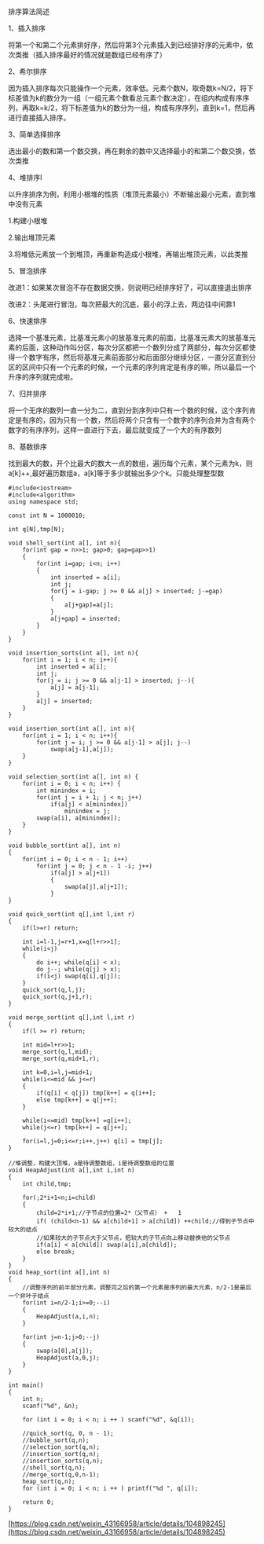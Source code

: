 排序算法简述

1、插入排序

将第一个和第二个元素排好序，然后将第3个元素插入到已经排好序的元素中，依次类推（插入排序最好的情况就是数组已经有序了）

2、希尔排序

因为插入排序每次只能操作一个元素，效率低。元素个数N，取奇数k=N/2，将下标差值为k的数分为一组（一组元素个数看总元素个数决定），在组内构成有序序列，再取k=k/2，将下标差值为k的数分为一组，构成有序序列，直到k=1，然后再进行直接插入排序。

3、简单选择排序

选出最小的数和第一个数交换，再在剩余的数中又选择最小的和第二个数交换，依次类推

4、堆排序I

以升序排序为例，利用小根堆的性质（堆顶元素最小）不断输出最小元素，直到堆中没有元素

1.构建小根堆

2.输出堆顶元素

3.将堆低元素放一个到堆顶，再重新构造成小根堆，再输出堆顶元素，以此类推

5、冒泡排序

改进1：如果某次冒泡不存在数据交换，则说明已经排序好了，可以直接退出排序

改进2：头尾进行冒泡，每次把最大的沉底，最小的浮上去，两边往中间靠1

6、快速排序

选择一个基准元素，比基准元素小的放基准元素的前面，比基准元素大的放基准元素的后面，这种动作叫分区，每次分区都把一个数列分成了两部分，每次分区都使得一个数字有序，然后将基准元素前面部分和后面部分继续分区，一直分区直到分区的区间中只有一个元素的时候，一个元素的序列肯定是有序的嘛，所以最后一个升序的序列就完成啦。

7、归并排序

将一个无序的数列一直一分为二，直到分到序列中只有一个数的时候，这个序列肯定是有序的，因为只有一个数，然后将两个只含有一个数字的序列合并为含有两个数字的有序序列，这样一直进行下去，最后就变成了一个大的有序数列

8、基数排序

找到最大的数，开个比最大的数大一点的数组，遍历每个元素，某个元素为k，则a[k]++,最好遍历数组a，a[k]等于多少就输出多少个k。只能处理整型数

```
#include<iostream>
#include<algorithm>
using namespace std;

const int N = 1000010;

int q[N],tmp[N];

void shell_sort(int a[], int n){
    for(int gap = n>>1; gap>0; gap=gap>>1)
    {
        for(int i=gap; i<n; i++)
        {
            int inserted = a[i];
            int j;
            for(j = i-gap; j >= 0 && a[j] > inserted; j-=gap)
            {
                a[j+gap]=a[j];
            }
            a[j+gap] = inserted;
        }
    }
}

void insertion_sorts(int a[], int n){
    for(int i = 1; i < n; i++){
        int inserted = a[i];
        int j;
        for(j = i; j >= 0 && a[j-1] > inserted; j--){
            a[j] = a[j-1];
        }
        a[j] = inserted;
    }
}

void insertion_sort(int a[], int n){
    for(int i = 1; i < n; i++){
        for(int j = i; j >= 0 && a[j-1] > a[j]; j--)
            swap(a[j-1],a[j]);
    }
}

void selection_sort(int a[], int n) {
    for(int i = 0; i < n; i++) {
        int minindex = i;
        for(int j = i + 1; j < n; j++)
            if(a[j] < a[minindex])
                minindex = j;
        swap(a[i], a[minindex]);
    }    
}

void bubble_sort(int a[], int n) 
{
    for(int i = 0; i < n - 1; i++)
        for(int j = 0; j < n - 1 -i; j++)
            if(a[j] > a[j+1]) 
            {
				swap(a[j],a[j+1]);
            }
}

void quick_sort(int q[],int l,int r)
{
    if(l>=r) return;
    
    int i=l-1,j=r+1,x=q[l+r>>1];
    while(i<j)
    {
        do i++; while(q[i] < x);
        do j--; while(q[j] > x);
        if(i<j) swap(q[i],q[j]);
    }
    quick_sort(q,l,j);
    quick_sort(q,j+1,r);
}

void merge_sort(int q[],int l,int r)
{
    if(l >= r) return;
    
    int mid=l+r>>1;
    merge_sort(q,l,mid);
    merge_sort(q,mid+1,r);
    
    int k=0,i=l,j=mid+1;
    while(i<=mid && j<=r)
    {
        if(q[i] < q[j]) tmp[k++] = q[i++];
        else tmp[k++] = q[j++];
    }
    
    while(i<=mid) tmp[k++] =q[i++];
    while(j<=r) tmp[k++] = q[j++];
    
    for(i=l,j=0;i<=r;i++,j++) q[i] = tmp[j];
}

//堆调整，构建大顶堆，a是待调整数组，i是待调整数组的位置
void HeapAdjust(int a[],int i,int n)
{
    int child,tmp;
    
    for(;2*i+1<n;i=child)
    {
        child=2*i+1;//子节点的位置=2*（父节点） +   1
        if( (child<n-1) && a[child+1] > a[child]) ++child;//得到子节点中较大的结点
        //如果较大的子节点大于父节点，把较大的子节点向上移动替换他的父节点 
        if(a[i] < a[child]) swap(a[i],a[child]);
        else break;
    }
}
void heap_sort(int a[],int n)
{
    //调整序列的前半部分元素，调整完之后的第一个元素是序列的最大元素，n/2-1是最后一个非叶子结点 
    for(int i=n/2-1;i>=0;--i)
    {
        HeapAdjust(a,i,n);
    }
    
    for(int j=n-1;j>0;--j)
    {
        swap(a[0],a[j]);
        HeapAdjust(a,0,j);
    }
}

int main()
{
    int n;
    scanf("%d", &n);
    
    for (int i = 0; i < n; i ++ ) scanf("%d", &q[i]);

    //quick_sort(q, 0, n - 1);
    //bubble_sort(q,n);
    //selection_sort(q,n);
    //insertion_sort(q,n);
    //insertion_sorts(q,n);
    //shell_sort(q,n);
    //merge_sort(q,0,n-1);
    heap_sort(q,n);
    for (int i = 0; i < n; i ++ ) printf("%d ", q[i]);

    return 0;
}

```

[https://blog.csdn.net/weixin_43166958/article/details/104898245](https://blog.csdn.net/weixin_43166958/article/details/104898245)